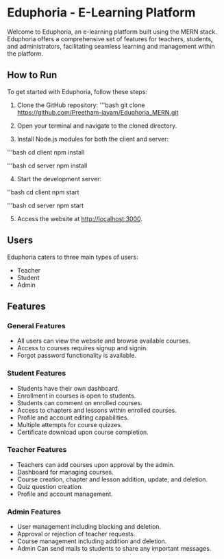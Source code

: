 # Eduphoria - E-Learning Platform

Welcome to Eduphoria, an e-learning platform built using the MERN stack. Eduphoria offers a comprehensive set of features for teachers, students, and administrators, facilitating seamless learning and management within the platform.

## How to Run

To get started with Eduphoria, follow these steps:

1. Clone the GitHub repository:
'''bash
git clone https://github.com/Preetham-jayam/Eduphoria_MERN.git


2. Open your terminal and navigate to the cloned directory.

3. Install Node.js modules for both the client and server:

'''bash
cd client
npm install

'''bash
cd server
npm install

4. Start the development server:

''bash
cd client
npm start

'''bash
cd server
npm start


5. Access the website at [http://localhost:3000](http://localhost:3000).

## Users

Eduphoria caters to three main types of users:

- Teacher
- Student
- Admin

## Features

### General Features

- All users can view the website and browse available courses.
- Access to courses requires signup and signin.
- Forgot password functionality is available.

### Student Features

- Students have their own dashboard.
- Enrollment in courses is open to students.
- Students can comment on enrolled courses.
- Access to chapters and lessons within enrolled courses.
- Profile and account editing capabilities.
- Multiple attempts for course quizzes.
- Certificate download upon course completion.

### Teacher Features

- Teachers can add courses upon approval by the admin.
- Dashboard for managing courses.
- Course creation, chapter and lesson addition, update, and deletion.
- Quiz question creation.
- Profile and account management.

### Admin Features

- User management including blocking and deletion.
- Approval or rejection of teacher requests.
- Course management including addition and deletion.
- Admin Can send mails to students to share any important messages.
